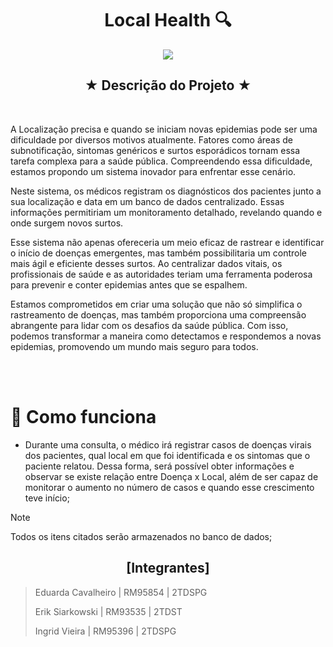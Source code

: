 
<h1 align="center">Local Health 🔍</h1>

 <p align="center">
<img loading="lazy" src="https://img.shields.io/badge/status%3A-conclu%C3%ADdo-green"/>
</p>

<h2 align="center">★ Descrição do Projeto ★</h2>
<br>

<p> A Localização precisa e quando se iniciam novas epidemias pode ser uma dificuldade por diversos motivos atualmente. Fatores como áreas de subnotificação, sintomas genéricos e surtos esporádicos tornam essa tarefa complexa para a saúde pública. Compreendendo essa dificuldade, estamos propondo um sistema inovador para enfrentar esse cenário. </p>
<p> Neste sistema, os médicos registram os diagnósticos dos pacientes junto a sua localização e data em um banco de dados centralizado. Essas informações permitiriam um monitoramento detalhado, revelando quando e onde surgem novos surtos.</p>
<p> Esse sistema não apenas ofereceria um meio eficaz de rastrear e identificar o início de doenças emergentes, mas também possibilitaria um controle mais ágil e eficiente desses surtos. Ao centralizar dados vitais, os profissionais de saúde e as autoridades teriam uma ferramenta poderosa para prevenir e conter epidemias antes que se espalhem.</p>
<p> Estamos comprometidos em criar uma solução que não só simplifica o rastreamento de doenças, mas também proporciona uma compreensão abrangente para lidar com os desafios da saúde pública. Com isso, podemos transformar a maneira como detectamos e respondemos a novas epidemias, promovendo um mundo mais seguro para todos.</p>
<br>
<br>

# :hammer: Como funciona


- Durante uma consulta, o médico irá registrar casos de doenças 
virais dos pacientes, qual local em que foi identificada e os sintomas que o paciente relatou. Dessa 
forma, será possível obter informações e observar se existe relação entre 
Doença x Local, além de ser capaz de monitorar o aumento no número de casos e quando esse crescimento teve início;
  
> [!NOTE]
> Todos os itens citados serão armazenados no banco de dados;


<h2 align="center"> [Integrantes] </h2>


> Eduarda Cavalheiro | RM95854 | 2TDSPG
> 
> Erik Siarkowski | RM93535 | 2TDST
> 
> Ingrid Vieira | RM95396 | 2TDSPG
